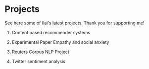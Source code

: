 # Projects
See here some of Ilai's latest projects. Thank you for supporting me!

1. Content based recommender systems

2. Experimental Paper Empathy and social anxiety 

3. Reuters Corpus NLP Project 

4. Twitter sentiment analysis 

